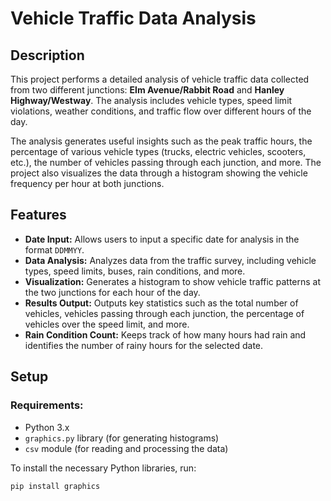 # Vehicle Traffic Data Analysis

## Description
This project performs a detailed analysis of vehicle traffic data collected from two different junctions: **Elm Avenue/Rabbit Road** and **Hanley Highway/Westway**. The analysis includes vehicle types, speed limit violations, weather conditions, and traffic flow over different hours of the day. 

The analysis generates useful insights such as the peak traffic hours, the percentage of various vehicle types (trucks, electric vehicles, scooters, etc.), the number of vehicles passing through each junction, and more. The project also visualizes the data through a histogram showing the vehicle frequency per hour at both junctions.

## Features
- **Date Input:** Allows users to input a specific date for analysis in the format `DDMMYY`.
- **Data Analysis:** Analyzes data from the traffic survey, including vehicle types, speed limits, buses, rain conditions, and more.
- **Visualization:** Generates a histogram to show vehicle traffic patterns at the two junctions for each hour of the day.
- **Results Output:** Outputs key statistics such as the total number of vehicles, vehicles passing through each junction, the percentage of vehicles over the speed limit, and more.
- **Rain Condition Count:** Keeps track of how many hours had rain and identifies the number of rainy hours for the selected date.

## Setup

### Requirements:
- Python 3.x
- `graphics.py` library (for generating histograms)
- `csv` module (for reading and processing the data)

To install the necessary Python libraries, run:
```bash
pip install graphics

